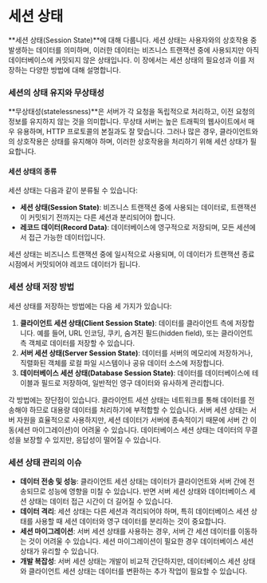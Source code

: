 # 세션 상태

\*\*세션 상태(Session State)\*\*에 대해 다룹니다. 세션 상태는 사용자와의 상호작용 중 발생하는 데이터를 의미하며, 이러한 데이터는 비즈니스 트랜잭션 중에 사용되지만 아직 데이터베이스에 커밋되지 않은 상태입니다. 이 장에서는 세션 상태의 필요성과 이를 저장하는 다양한 방법에 대해 설명합니다.

### 세션의 상태 유지와 무상태성

\*\*무상태성(statelessness)\*\*은 서버가 각 요청을 독립적으로 처리하고, 이전 요청의 정보를 유지하지 않는 것을 의미합니다. 무상태 서버는 높은 트래픽의 웹사이트에서 매우 유용하며, HTTP 프로토콜의 본질과도 잘 맞습니다. 그러나 많은 경우, 클라이언트와의 상호작용은 상태를 유지해야 하며, 이러한 상호작용을 처리하기 위해 세션 상태가 필요합니다.

#### 세션 상태의 종류

세션 상태는 다음과 같이 분류될 수 있습니다:

* **세션 상태(Session State)**: 비즈니스 트랜잭션 중에 사용되는 데이터로, 트랜잭션이 커밋되기 전까지는 다른 세션과 분리되어야 합니다.
* **레코드 데이터(Record Data)**: 데이터베이스에 영구적으로 저장되며, 모든 세션에서 접근 가능한 데이터입니다.

세션 상태는 비즈니스 트랜잭션 중에 일시적으로 사용되며, 이 데이터가 트랜잭션 종료 시점에서 커밋되어야 레코드 데이터가 됩니다.

### 세션 상태 저장 방법

세션 상태를 저장하는 방법에는 다음 세 가지가 있습니다:

1. **클라이언트 세션 상태(Client Session State)**: 데이터를 클라이언트 측에 저장합니다. 예를 들어, URL 인코딩, 쿠키, 숨겨진 필드(hidden field), 또는 클라이언트 측 객체로 데이터를 저장할 수 있습니다.
2. **서버 세션 상태(Server Session State)**: 데이터를 서버의 메모리에 저장하거나, 직렬화된 객체를 로컬 파일 시스템이나 공유 데이터 소스에 저장합니다.
3. **데이터베이스 세션 상태(Database Session State)**: 데이터를 데이터베이스에 테이블과 필드로 저장하여, 일반적인 영구 데이터와 유사하게 관리합니다.

각 방법에는 장단점이 있습니다. 클라이언트 세션 상태는 네트워크를 통해 데이터를 전송해야 하므로 대용량 데이터를 처리하기에 부적합할 수 있습니다. 서버 세션 상태는 서버 자원을 효율적으로 사용하지만, 세션 데이터가 서버에 종속적이기 때문에 서버 간 이동(세션 마이그레이션)이 어려울 수 있습니다. 데이터베이스 세션 상태는 데이터의 무결성을 보장할 수 있지만, 응답성이 떨어질 수 있습니다.

### 세션 상태 관리의 이슈

* **데이터 전송 및 성능**: 클라이언트 세션 상태는 데이터가 클라이언트와 서버 간에 전송되므로 성능에 영향을 미칠 수 있습니다. 반면 서버 세션 상태와 데이터베이스 세션 상태는 데이터 접근 시간이 더 길어질 수 있습니다.
* **데이터 격리**: 세션 상태는 다른 세션과 격리되어야 하며, 특히 데이터베이스 세션 상태를 사용할 때 세션 데이터와 영구 데이터를 분리하는 것이 중요합니다.
* **세션 마이그레이션**: 서버 세션 상태를 사용하는 경우, 서버 간 세션 데이터를 이동하는 것이 어려울 수 있습니다. 세션 마이그레이션이 필요한 경우 데이터베이스 세션 상태가 유리할 수 있습니다.
* **개발 복잡성**: 서버 세션 상태는 개발이 비교적 간단하지만, 데이터베이스 세션 상태와 클라이언트 세션 상태는 데이터를 변환하는 추가 작업이 필요할 수 있습니다.
